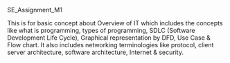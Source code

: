  SE_Assignment_M1
 
This is for basic concept about Overview of IT which includes the concepts like what is programming, types of programming, SDLC (Software Development Life Cycle), Graphical representation by DFD, Use Case & Flow chart. It also includes networking terminologies like protocol, client server architecture, software architecture, Internet & security.
